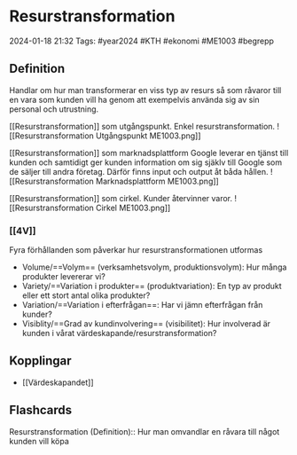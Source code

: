 # Resurstransformation

2024-01-18 21:32
Tags: #year2024 #KTH #ekonomi #ME1003 #begrepp

## Definition

Handlar om hur man transformerar en viss typ av resurs så som råvaror till en vara som kunden vill ha genom att exempelvis använda sig av sin personal och utrustning.

[[Resurstransformation]] som utgångspunkt. Enkel resurstransformation.
![[Resurstransformation Utgångspunkt ME1003.png]]

[[Resurstransformation]] som marknadsplattform
Google leverar en tjänst till kunden och samtidigt ger kunden information om sig sjäklv till Google som de säljer till andra företag. Därför finns input och output åt båda hållen.
![[Resurstransformation Marknadsplattform ME1003.png]]

[[Resurstransformation]] som cirkel. Kunder återvinner varor.
![[Resurstransformation Cirkel ME1003.png]]

### [[4V]]

Fyra förhållanden som påverkar hur resurstransformationen utformas

- Volume/==Volym== (verksamhetsvolym, produktionsvolym): Hur många produkter levererar vi?
- Variety/==Variation i produkter== (produktvariation): En typ av produkt eller ett stort antal olika produkter?
- Variation/==Variation i efterfrågan==: Har vi jämn efterfrågan från kunder?
- Visiblity/==Grad av kundinvolvering== (visibilitet): Hur involverad är kunden i vårat värdeskapande/resurstransformation?

## Kopplingar

- [[Värdeskapandet]]

## Flashcards

Resurstransformation (Definition):: Hur man omvandlar en råvara till något kunden vill köpa
<!--SR:!2024-01-25,3,252!2024-01-26,4,270-->
